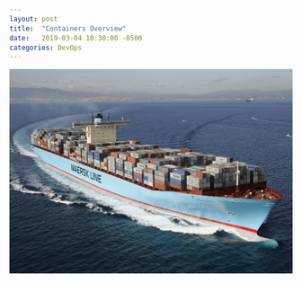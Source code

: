```yaml
---
layout: post
title:  "Containers Overview"
date:   2019-03-04 10:30:00 -0500
categories: DevOps
---
```


<span style="display:block;text-align:center;">![containers ship][ship]</span>

[ship]: assets/images/2019-03-04-containers-overview/containers-ship.jpg